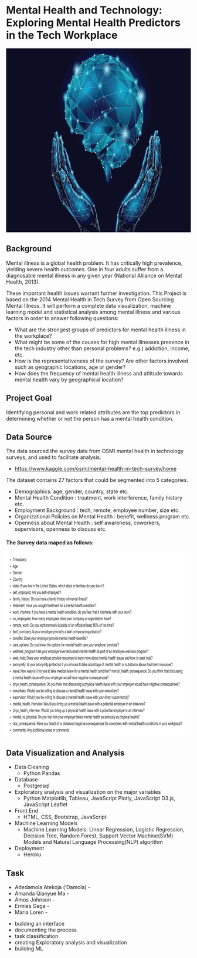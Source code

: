 # Mental Health and Technology: Exploring Mental Health Predictors in the Tech Workplace

<img src="Image/worldmentalhealthday_16x9.jpg" height="500" width="900" />


## Background

Mental illness is a global health problem. It has critically high prevalence, yielding severe health outcomes. One in four adults suffer from a diagnosable mental illness in any given year (National Alliance on Mental Health, 2013).

These important health issues warrant further investigation. This Project is based on the 2014 Mental Health in Tech Survey from Open Sourcing Mental Illness. It will perform a complete data visualization, machine learning model and statistical analysis among mental illness and various factors in order to answer following questions:

- What are the strongest groups of predictors for mental health illness in the workplace?
- What might be some of the causes for high mental illnesses presence in the tech industry other than personal problems? e.g.) addiction, income, etc.
- How is the representativeness of the survey? Are other factors involved such as geographic locations, age or gender?
- How does the frequency of mental health illness and attitude towards mental health vary by geographical location?

## Project Goal

Identifying personal and work related attributes are the top predictors in determining whether or not the person has a mental health condition. 

## Data Source

The data sourced the survey data from OSMI mental health in technology surveys, and used to facilitate analysis.
- https://www.kaggle.com/osmi/mental-health-in-tech-survey/home

The dataset contains 27 factors that could be segmented into 5 categories.

   - Demographics: age, gender, country, state etc.
   - Mental Health Condition : treatment, work interference, family history etc.
   - Employment Background : tech, remote, employee number, size etc.
   - Organizational Policies on Mental Health : benefit, wellness program etc.
   - Openness about Mental Health : self awareness, coworkers, supervisors, openness to discuss etc. 
 #### The Survey data maped as follows:
 <img src="Image/data_map.png" height="500" width="900" />
 
 ## Data Visualization and Analysis
 
 - Data Cleaning 
     - Python Pandas 
 - Database 
     -  Postgresql
 - Exploratory analysis and visualization on the major variables
     - Python Matplotlib, Tableau, JavaScript Plotly, JavaScript D3.js, JavaScript Leaflet 
 - Front End 
     - HTML, CSS, Bootstrap, JavaScript
 - Machine Learning Models
     - Machine Learning Models: Linear Regression, Logistic Regression, Decision Tree, Random Forest, Support Vector Machine(SVM) Models and Natural Language Processing(NLP) algorithm
 - Deployment 
     - Heroku
  
  ## Task 
  
  - Adedamola Atekoja (‘Damola) -  
  - Amanda Qianyue Ma - 
  - Amos Johnson - 
  - Ermias Gaga - 
  - Maria Loren -
  
* building an interface
* documenting the process
* task classification
* creating Exploratory analysis and visualization
* building ML
  

 

